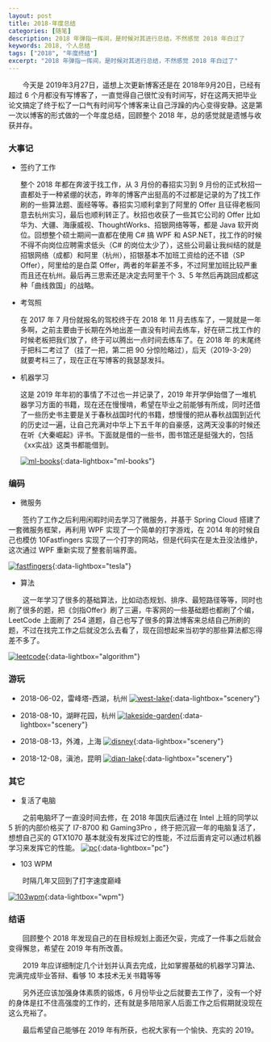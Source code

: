 ```yaml
---
layout: post
title: 2018-年度总结
categories: [随笔]
description: 2018 年弹指一挥间，是时候对其进行总结，不然感觉 2018 年白过了
keywords: 2018, 个人总结
tags: ["2018", "年度终结"]
excerpt: "2018 年弹指一挥间，是时候对其进行总结，不然感觉 2018 年白过了"
---
```


　　今天是 2019年3月27日，遥想上次更新博客还是在 2018年9月20日，已经有超过 6 个月都没有写博客了，一直觉得自己很忙没有时间写，好在这两天把毕业论文搞定了终于松了一口气有时间写个博客来让自己浮躁的内心变得安静。这是第一次以博客的形式做的一个年度总结，回顾整个 2018 年，总的感觉就是遗憾与收获并存。

### 大事记
* 签约了工作

    整个 2018 年都在奔波于找工作，从 3 月份的春招实习到 9 月份的正式秋招一直都处于一种紧绷的状态，昨年的博客产出挺高的不过都是记录的为了找工作刷的一些算法题、面经等等。春招实习顺利拿到了阿里的 Offer 且征得老板同意去杭州实习，最后也顺利转正了。秋招也收获了一些其它公司的 Offer 比如 华为、大疆、海康威视、ThoughtWorks、招银网络等等，都是 Java 软开岗位。回想整个硕士期间一直都在使用 C# 搞 WPF 和 ASP.NET，找工作的时候不得不向岗位应聘需求低头（C# 的岗位太少了），这些公司最让我纠结的就是招银网络（成都）和阿里（杭州），招银基本不加班工资给的还不错（SP Offer），阿里给的是白菜 Offer，两者的年薪差不多，不过阿里加班比较严重而且还在杭州。最后再三思索还是决定去阿里干个 3、5 年然后再跳回成都这种「曲线救国」的战略。

* 考驾照

    在 2017 年 7 月份就报名的驾校终于在 2018 年 11 月去练车了，一晃就是一年多啊，之前主要由于长期在外地出差一直没有时间去练车，好在研二找工作的时候老板把我们放了，终于可以腾出一点时间去练车了。在 2018 年 的末尾终于把科二考过了（挂了一把，第二把 90 分惊险略过），后天（2019-3-29）就要考科三了，现在正在写博客的我瑟瑟发抖。

* 机器学习

    这是 2019 年年初的事情了不过也一并记录了，2019 年开学伊始借了一堆机器学习方面的书籍，现在还在慢慢啃，希望在毕业之前能够有所成，同时还借了一些历史书主要是关于春秋战国时代的书籍，想慢慢的把从春秋战国到近代的历史过一遍，让自己充满对中华上下五千年的自豪感，这两天没事的时候还在听《大秦崛起》评书。下面就是借的一些书，图书馆还是挺强大的，包括《xx实战》这类书都能借到。

    [![ml-books][img1]][img1]{:data-lightbox="ml-books"}



### 编码
* 微服务

　　签约了工作之后利用闲暇时间去学习了微服务，并基于 Spring Cloud 搭建了一套微服务框架，再利用 WPF 实现了一个简单的打字游戏，在 2014 年的时候自己也模仿 10Fastfingers 实现了一个打字的网站，但是代码实在是太丑没法维护，这次通过 WPF 重新实现了整套前端界面。

[![fastfingers][img6]][img6]{:data-lightbox="tesla"}

* 算法

　　这一年学习了很多的基础算法，比如动态规划、排序、最短路径等等，同时也刷了很多的题，把《剑指Offer》刷了三遍，牛客网的一些基础题也都刷了个编，LeetCode 上面刷了 254 道题，自己也写了很多的算法博客来总结自己所刷的题，不过在找完工作之后就没怎么去看了，现在回想起来当初学的那些算法都忘得差不多了。

[![leetcode][img8]][img6]{:data-lightbox="algorithm"}

### 游玩
* 2018-06-02，雷峰塔-西湖，杭州
    [![west-lake][img2]][img2]{:data-lightbox="scenery"}

* 2018-08-10，湖畔花园，杭州
    [![lakeside-garden][img3]][img3]{:data-lightbox="scenery"}

* 2018-08-13，外滩，上海
    [![disney][img11]][img11]{:data-lightbox="scenery"}

* 2018-12-08，滇池，昆明
    [![dian-lake][img5]][img5]{:data-lightbox="scenery"}

### 其它
* 复活了电脑

　　之前电脑坏了一直没时间去修，在 2018 年国庆后通过在 Intel 上班的同学以 5 折的内部价格买了 I7-8700 和 Gaming3Pro ，终于把沉寂一年的电脑复活了，想想自己买的 GTX1070 基本就没有发挥过它的性能，不过后面肯定可以通过机器学习来发挥它的性能。
   [![pc][img9]][img9]{:data-lightbox="pc"}

* 103 WPM

　　时隔几年又回到了打字速度巅峰

   [![103wpm][img10]][img10]{:data-lightbox="wpm"}


### 结语
　　回顾整个 2018 年发现自己的在目标规划上面还欠妥，完成了一件事之后就会变得懈怠，希望在 2019 年有所改善。

　　2019 年应详细制定几个计划并认真去完成，比如掌握基础的机器学习算法、完满完成毕业答辩、看够 10 本技术无关书籍等等

　　另外还应该加强身体素质的锻炼，6 月份毕业之后就要去工作了，没有一个好的身体是扛不住高强度的工作的，还有就是多陪陪家人后面工作之后假期就没现在这么充裕了。

　　最后希望自己能够在 2019 年有所获，也祝大家有一个愉快、充实的 2019。

[img1]: /images/post/essay/ml-books.jpg
[img2]: /images/post/essay/west-lake.jpg
[img3]: /images/post/essay/lakeside-garden.jpg
[img4]: /images/post/essay/disney.jpg
[img5]: /images/post/essay/dian-lake.jpg
[img6]: /images/post/essay/fastfingers.jpg
[img7]: /images/post/essay/tesla-wpf-login.jpg
[img8]: /images/post/essay/leetcode-session.jpg
[img9]: /images/post/essay/my-pc.jpg
[img10]: /images/post/essay/103-wpm.jpg
[img11]: /images/post/essay/shanghai.jpg